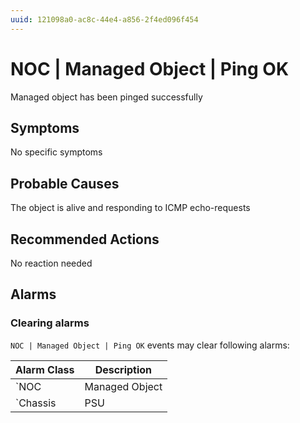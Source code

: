 ```yaml
---
uuid: 121098a0-ac8c-44e4-a856-2f4ed096f454
---
```

# NOC | Managed Object | Ping OK

Managed object has been pinged successfully

## Symptoms

No specific symptoms

## Probable Causes

The object is alive and responding to ICMP echo-requests

## Recommended Actions

No reaction needed

## Alarms

### Clearing alarms

`NOC | Managed Object | Ping OK` events may clear following alarms:

Alarm Class | Description
--- | ---
`NOC | Managed Object | Ping Failed` | dispose
`Chassis | PSU | Power Failed` | dispose
